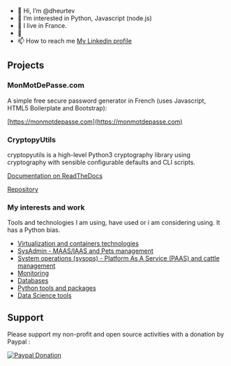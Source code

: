 - 👋 Hi, I’m @dheurtev
- 👀 I’m interested in Python, Javascript (node.js) 
- 🌱 I live in France.
- 💞️ 
- 📫 How to reach me [My Linkedin profile](https://www.linkedin.com/in/david-heurtevent/)

## Projects ##

### MonMotDePasse.com ###
A simple free secure password generator in French (uses Javascript, HTML5 Boilerplate and Bootstrap): 

[https://monmotdepasse.com](https://monmotdepasse.com)

### CryptopyUtils ###
cryptopyutils is a high-level Python3 cryptography library using cryptography with sensible configurable defaults and CLI scripts.

[Documentation on ReadTheDocs](https://cryptopyutils.readthedocs.io/en/latest/)

[Repository](https://github.com/dheurtev/cryptopyutils)

### My interests and work ###
Tools and technologies I am using, have used or i am considering using. It has a Python bias.
- [Virtualization and containers technologies](virtualization-containers.md)
- [SysAdmin - MAAS/IAAS and Pets management](https://github.com/dheurtev/dheurtev/blob/main/sysadmin.md)
- [System operations (sysops) - Platform As A Service (PAAS) and cattle management](https://github.com/dheurtev/dheurtev/blob/main/sysops.md)
- [Monitoring](https://github.com/dheurtev/dheurtev/blob/main/monitoring.md)
- [Databases](https://github.com/dheurtev/dheurtev/blob/main/databases.md)
- [Python tools and packages](https://github.com/dheurtev/dheurtev/blob/main/python.md)
- [Data Science tools](https://github.com/dheurtev/dheurtev/blob/main/data-science.md)

## Support ##

Please support my non-profit and open source activities with a donation by Paypal :

[![Paypal Donation](https://www.paypalobjects.com/en_US/FR/i/btn/btn_donateCC_LG.gif)](https://www.paypal.com/donate?hosted_button_id=MU8N9KU6VLBME)

